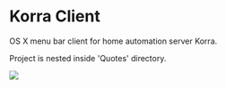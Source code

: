 # Korra Client
OS X menu bar client for home automation server Korra.

Project is nested inside 'Quotes' directory.

<img src="http://i.imgur.com/4L0xfBg.png">
